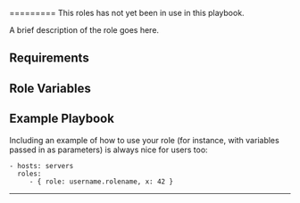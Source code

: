 =========
This roles has not yet been in use in this playbook.

A brief description of the role goes here.

Requirements
------------

Role Variables
--------------


Example Playbook
----------------

Including an example of how to use your role (for instance, with variables passed in as parameters) is always nice for users too:

    - hosts: servers
      roles:
         - { role: username.rolename, x: 42 }
-------



